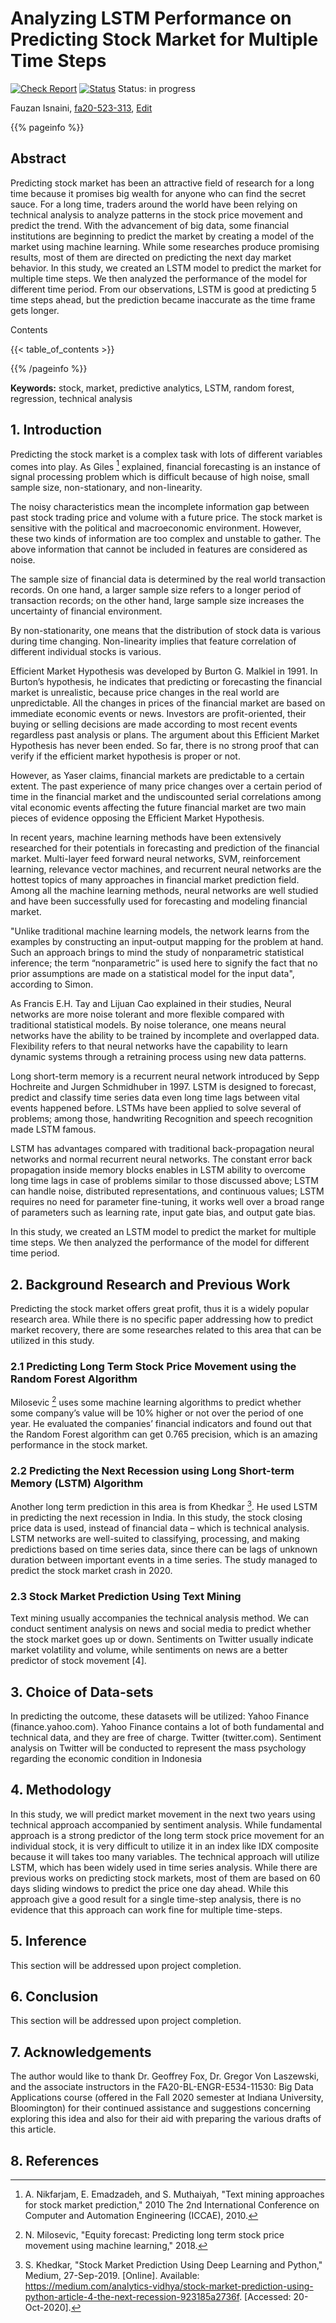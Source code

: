 # Analyzing LSTM Performance on Predicting Stock Market for Multiple Time Steps

[![Check Report](https://github.com/cybertraining-dsc/fa20-523-313/workflows/Check%20Report/badge.svg)](https://github.com/cybertraining-dsc/fa20-523-313/actions)
[![Status](https://github.com/cybertraining-dsc/fa20-523-313/workflows/Status/badge.svg)](https://github.com/cybertraining-dsc/fa20-523-313/actions)
Status: in progress



Fauzan Isnaini, [fa20-523-313](https://github.com/cybertraining-dsc/fa20-523-313/), [Edit](https://github.com/cybertraining-dsc/fa20-523-313/blob/main/project/project.md)

{{% pageinfo %}}

## Abstract

Predicting stock market has been an attractive field of research for a long time because it promises big wealth for anyone who can find the secret sauce. For a long time, traders around the world have been relying on technical analysis to analyze patterns in the stock price movement and predict the trend. With the advancement of big data, some financial institutions are beginning to predict the market by creating a model of the market using machine learning. While some researches produce promising results, most of them are directed on predicting the next day market behavior. In this study, we created an LSTM model to predict the market for multiple time steps. We then analyzed the performance of the model for different time period. From our observations, LSTM is good at predicting 5 time steps ahead, but the prediction became inaccurate as the time frame gets longer. 



Contents

{{< table_of_contents >}}

{{% /pageinfo %}}

**Keywords:** stock, market, predictive analytics, LSTM, random forest, regression, technical analysis 


## 1. Introduction

Predicting the stock market is a complex task with lots of different variables comes into play. As Giles [^1] explained, financial forecasting is an instance of signal processing problem which is difficult because of high noise, small sample size, non-stationary, and non-linearity. 

The noisy characteristics mean the incomplete information gap between past stock trading price and volume with a future price. The stock market is sensitive with the political and macroeconomic environment. However, these two kinds of information are too complex and unstable to gather. The above information that cannot be included in features are considered as noise. 

The sample size of financial data is determined by the real world transaction records. On one hand, a larger sample size refers to a longer period of transaction records; on the other hand, large sample size increases the uncertainty of financial environment.

By non-stationarity, one means that the distribution of stock data is various during time changing. Non-linearity implies that feature correlation of different individual stocks is various.

Efficient Market Hypothesis was developed by Burton G. Malkiel in 1991. In Burton’s hypothesis, he indicates that predicting or forecasting the financial market is unrealistic, because price changes in the real world are unpredictable. All the changes in prices of the financial market are based on immediate economic events or news. Investors are profit-oriented, their buying or selling decisions are made according to most recent events regardless past analysis or plans. The argument about this Efficient Market Hypothesis has never been ended. So far, there is no strong proof that can verify if the efficient market hypothesis is proper or not.

However, as Yaser claims, financial markets are predictable to a certain extent. The past experience of many price changes over a certain period of time in the financial market and the undiscounted serial correlations among vital economic events affecting the future financial market are two main pieces of evidence opposing the Efficient Market Hypothesis. 

In recent years, machine learning methods have been extensively researched for their potentials in forecasting and prediction of the financial market. Multi-layer feed forward neural networks, SVM, reinforcement learning, relevance vector machines, and recurrent neural networks are the hottest topics of many approaches in financial market prediction field. Among all the machine learning methods, neural networks are well studied and have been successfully used for forecasting and modeling financial market. 

"Unlike traditional machine learning models, the network learns from the examples by constructing an input-output mapping for the problem at hand. Such an approach brings to mind the study of  nonparametric statistical inference; the term “nonparametric” is used here to signify the fact that no prior assumptions are made on a statistical model for the input data", according to Simon. 

As Francis E.H. Tay and Lijuan Cao explained in their studies, Neural networks are more noise tolerant and more flexible compared with traditional statistical models. By noise tolerance, one means neural networks have the ability to be trained by incomplete and overlapped data. Flexibility refers to that neural networks have the capability to learn dynamic systems through a retraining process using new data patterns.

Long short-term memory is a recurrent neural network introduced by Sepp Hochreite and Jurgen Schmidhuber in 1997. LSTM is designed to forecast, predict and classify time series data even long time lags between vital events happened before. LSTMs have been applied to solve several of problems; among those, handwriting Recognition and speech recognition made LSTM famous. 

LSTM has advantages compared with traditional back-propagation neural networks and normal recurrent neural networks. The constant error back propagation inside memory blocks enables in LSTM ability to overcome long time lags in case of problems similar to those discussed above; LSTM can handle noise, distributed representations, and continuous values; LSTM requires no need for parameter fine-tuning, it works well over a broad range of parameters such as learning rate, input gate bias, and output gate bias.

In this study, we created an LSTM model to predict the market for multiple time steps. We then analyzed the performance of the model for different time period.

## 2. Background Research and Previous Work

Predicting the stock market offers great profit, thus it is a widely popular research area. While there is no specific paper addressing how to predict market recovery, there are some researches related to this area that can be utilized in this study.

### 2.1 Predicting Long Term Stock Price Movement using the Random Forest Algorithm

Milosevic [^6] uses some machine learning algorithms to predict whether some company’s value will be 10% higher or not over the period of one year. He evaluated the companies’ financial indicators and found out that the Random Forest algorithm can get 0.765 precision, which is an amazing performance in the stock market. 

### 2.2 Predicting the Next Recession using Long Short-term Memory (LSTM) Algorithm

Another long term prediction in this area is from Khedkar [^7]. He used LSTM in predicting the next recession in India. In this study, the stock closing price data is used, instead of financial data – which is technical analysis. LSTM networks are well-suited to classifying, processing, and making predictions based on time series data, since there can be lags of unknown duration between important events in a time series. The study managed to predict the stock market crash in 2020.

### 2.3 Stock Market Prediction Using Text Mining

Text mining usually accompanies the technical analysis method. We can conduct sentiment analysis on news and social media to predict whether the stock market goes up or down. Sentiments on Twitter usually indicate market volatility and volume, while sentiments on news are a better predictor of stock movement [4].

## 3. Choice of Data-sets

In predicting the outcome, these datasets will be utilized:
Yahoo Finance (finance.yahoo.com). Yahoo Finance contains a lot of both fundamental and technical data, and they are free of charge.
Twitter (twitter.com). Sentiment analysis on Twitter will be conducted to represent the mass psychology regarding the economic condition in Indonesia

## 4. Methodology

In this study, we will predict market movement in the next two years using technical approach accompanied by sentiment analysis. While fundamental approach is a strong predictor of the long term stock price movement for an individual stock, it is very difficult to utilize it in an index like IDX composite because it will takes too many variables. The technical approach will utilize LSTM, which has been widely used in time series analysis.
While there are previous works on predicting stock markets, most of them are based on 60 days sliding windows to predict the price one day ahead. While this approach give a good result for a single time-step analysis, there is no evidence that this approach can work fine for multiple time-steps.

## 5. Inference

This section will be addressed upon project completion.

## 6. Conclusion

This section will be addressed upon project completion.

## 7. Acknowledgements

The author would like to thank Dr. Geoffrey Fox, Dr. Gregor Von Laszewski, and the associate instructors in the FA20-BL-ENGR-E534-11530: Big Data Applications course (offered in the Fall 2020 semester at Indiana University, Bloomington) for their continued assistance and suggestions concerning exploring this idea and also for their aid with preparing the various drafts of this article.

## 8. References

[^1]: A. Nikfarjam, E. Emadzadeh, and S. Muthaiyah, "Text mining approaches for stock market prediction," 2010 The 2nd International Conference on Computer and Automation Engineering (ICCAE), 2010.

[^2]: A. Singh, "Stock Price Prediction Using Machine Learning: Deep Learning, " Analytics Vidhya, 18-Oct-2020. [Online]. Available: <https://www.analyticsvidhya.com/blog/2018/10/predicting-stock-price-machine-learningnd-deep-learning-techniques-python/>. [Accessed: 20-Oct-2020].


[^3]: C. Stoean, W. Paja, R. Stoean, and A. Sandita, "Deep architectures for long-term stock price prediction with a heuristic-based strategy for trading simulations," Plos One, vol. 14, no. 10, 2019.

[^4]: F. S. Alzazah and X. Cheng, "Recent Advances in Stock Market Prediction Using Text Mining: A Survey," E-Business [Working Title], 2020.

[^5]: N. Chauhan, "Stock Market Forecasting Using Time Series Analysis," KDnuggets, 2020. [Online]. Available: <https://www.kdnuggets.com/2020/01/stock-market-forecasting-time-series-analysis.html>. [Accessed: 20-Oct-2020].

[^6]: N. Milosevic, "Equity forecast: Predicting long term stock price movement using machine learning," 2018.

[^7]: S. Khedkar, "Stock Market Prediction Using Deep Learning and Python," Medium, 27-Sep-2019. [Online]. Available: <https://medium.com/analytics-vidhya/stock-market-prediction-using-python-article-4-the-next-recession-923185a2736f>. [Accessed: 20-Oct-2020].

